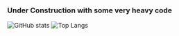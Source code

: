 ### Under Construction with some very heavy code
![GitHub stats](https://github-readme-stats.vercel.app/api?username=joaogarrido98&count_private=true&show_icons=true&theme=slateorange)
![Top Langs](https://github-readme-stats.vercel.app/api/top-langs/?username=joaogarrido98)


<!--
**joaogarrido98/joaogarrido98** is a ✨ _special_ ✨ repository because its `README.md` (this file) appears on your GitHub profile.

Here are some ideas to get you started:

- 🔭 I’m currently working on ...
- 🌱 I’m currently learning ...
- 👯 I’m looking to collaborate on ...
- 🤔 I’m looking for help with ...
- 💬 Ask me about ...
- 📫 How to reach me: ...
- 😄 Pronouns: ...
- ⚡ Fun fact: ...
-->
